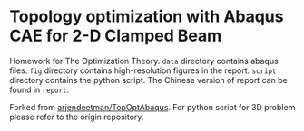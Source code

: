 # Topology optimization with Abaqus CAE for 2-D Clamped Beam

Homework for The Optimization Theory.  `data`  directory contains abaqus files. `fig` directory contains high-resolution figures in the report. `script` directory contains the python script. The Chinese version of report can be found in `report`.

Forked from [arjendeetman/TopOptAbaqus](https://github.com/arjendeetman/TopOptAbaqus). For python script for 3D problem please refer to the origin repository.

